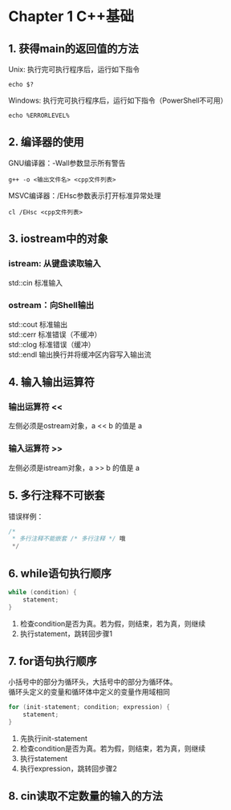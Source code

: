 # Chapter 1 C++基础
## 1. 获得main的返回值的方法
Unix: 执行完可执行程序后，运行如下指令
```
echo $?
```
Windows: 执行完可执行程序后，运行如下指令（PowerShell不可用）
```
echo %ERRORLEVEL%
```
## 2. 编译器的使用
GNU编译器：-Wall参数显示所有警告
```
g++ -o <输出文件名> <cpp文件列表>
```
MSVC编译器：/EHsc参数表示打开标准异常处理
```
cl /EHsc <cpp文件列表>
```
## 3. iostream中的对象
### istream: 从键盘读取输入
std::cin 标准输入
### ostream：向Shell输出
std::cout 标准输出<br>
std::cerr 标准错误（不缓冲）<br>
std::clog 标准错误（缓冲）<br>
std::endl 输出换行并将缓冲区内容写入输出流
## 4. 输入输出运算符
### 输出运算符 <<
左侧必须是ostream对象，a << b 的值是 a
### 输入运算符 >>
左侧必须是istream对象，a >> b 的值是 a
## 5. 多行注释不可嵌套
错误样例：
```C++
/* 
 * 多行注释不能嵌套 /* 多行注释 */ 哦
 */
```
## 6. while语句执行顺序
```C++
while (condition) {
    statement;
}
```
1. 检查condition是否为真。若为假，则结束，若为真，则继续
2. 执行statement，跳转回步骤1
## 7. for语句执行顺序
小括号中的部分为循环头，大括号中的部分为循环体。<br>
循环头定义的变量和循环体中定义的变量作用域相同
```C++
for (init-statement; condition; expression) {
    statement;
}
```
1. 先执行init-statement
2. 检查condition是否为真。若为假，则结束，若为真，则继续
3. 执行statement
4. 执行expression，跳转回步骤2
## 8. cin读取不定数量的输入的方法
